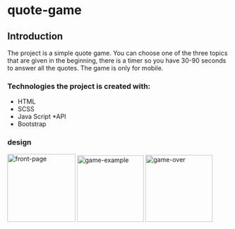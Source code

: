 # quote-game
## Introduction
The project is a simple quote game.
You can choose one of the three topics that are given in the beginning,
there is a timer so you have 30-90 seconds to answer all the quotes.
The game is only for mobile.

### Technologies the project is created with:
* HTML
* SCSS
* Java Script
*API
* Bootstrap
### design
<img width="154" alt="front-page" src="https://user-images.githubusercontent.com/105584167/178556485-0ec6b747-1849-4dc3-8843-f296ebff6bea.png">
<img width="151" alt="game-example" src="https://user-images.githubusercontent.com/105584167/178556519-ee9caccf-c372-4957-8dbf-2d50b97d2a3d.png">
<img width="152" alt="game-over" src="https://user-images.githubusercontent.com/105584167/178556551-27bef778-6b01-4e3e-87f7-6225228f10af.png">
